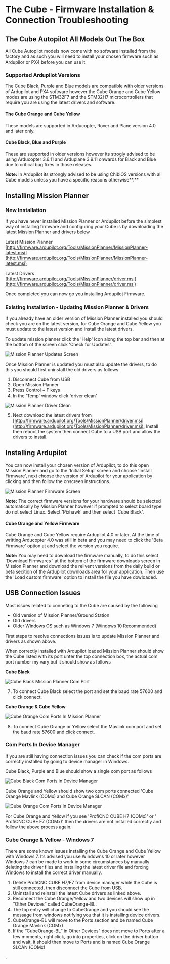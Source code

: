 # The Cube  -  Firmware Installation & Connection  Troubleshooting

## The Cube Autopilot All Models Out The Box

All Cube Autopilot models now come with no software installed from the factory and as such you will need to install your chosen firmware such as Ardupilor or PX4 before you can use it. 

### Supported Ardupilot Versions

The Cube Black, Purple and Blue models are compatible with older versions of Ardupilot and PX4 software however the Cube Orange and Cube Yellow modes are using the STM32F7 and the STM32H7 microcontrollers that require you are using the latest drivers and software. 

#### The Cube Orange and Cube Yellow 

These models are supported in Arducopter, Rover and Plane version 4.0 and later only. 

#### Cube Black, Blue and Purple

These are supported in older versions however its strogly advised to be using Arducopter 3.6.11 and Arduplane 3.9.11 onwards for Black and Blue due to critical bug fixes in those releases. 

**Note:** In Ardupilot its strongly advised to be using ChibiOS versions with all Cube models unless you have a specific reasons otherwise**.**

## **Installing Mission Planner**  

### New Installation

If you have never installed Mission Planner or Ardupilot before the simplest way of installing firmware and configuring your Cube is by downloading the latest Mission Planner and drivers below 

Latest Mission Planner [http://firmware.ardupilot.org/Tools/MissionPlanner/MissionPlanner-latest.msi](http://firmware.ardupilot.org/Tools/MissionPlanner/MissionPlanner-latest.msi)

Latest Drivers  [http://firmware.ardupilot.org/Tools/MissionPlanner/driver.msi](http://firmware.ardupilot.org/Tools/MissionPlanner/driver.msi)

Once completed you can now go you installing Ardupilot Firmware. 

### Existing Installation - Updating Mission Planner & Drivers

If you already have an older version of Mission Planner installed you should check you are on the latest version, for Cube Orange and Cube Yellow you must update to the latest version and install the latest drivers. 

To update mission planner click the 'Help' Icon along the top bar and then at the bottom of the screen click 'Check for Updates'. 

![Mission Planner Updates Screen](../../.gitbook/assets/mission-planner-updates.JPG)

Once Mission Planner is updated you must also update the drivers, to do this you should first uninstall the old drivers as follows

1. Disconnect Cube from USB 
2. Open Mission Planner
3. Press Control + F keys
4. In the 'Temp' window click 'driver clean'

![Mission Planner Driver Clean](../../.gitbook/assets/mission-planner-driver-clean.jpg)

5. Next download the latest drivers from [http://firmware.ardupilot.org/Tools/MissionPlanner/driver.msi](http://firmware.ardupilot.org/Tools/MissionPlanner/driver.msi), Install then reboot the system then connect Cube to a USB port and allow the drivers to install. 

## Installing Ardupilot

You can now install your chosen version of Ardupilot, to do this open Mission Planner and go to the 'Initial Setup' screen and choose 'Install Firmware', next choose the version of Ardupilot for your application by clicking and then follow the onscreen instructions. 

![Mission Planner Firmware Screen](../../.gitbook/assets/mission-planner-firmware.JPG)

**Note:** The correct firmware versions for your hardware should be selected automatically by Mission Planner however if prompted to select board type do not select Linux.  Select 'Pixhawk' and then select 'Cube Black'. 

#### Cube Orange and Yellow Firmware

Cube Orange and Cube Yellow require Ardupilot 4.0 or later, At the time of writting Arducopter 4.0 was still in beta and you may need to click the 'Beta Firmware' option at and select the version you require.

**Note:** You may need to download the firmware manually,  to do this select 'Download Firmwares ' at the bottom of the firmware downloads screen in Mission Planner and download the relivent versions from the daily build or beta secition of the Ardupilot downloads area for your application. Then use the 'Load custom firmware' option to install the file you have dowloaded.  

## USB Connection Issues

Most issues related to conneting to the Cube are caused by the following 

* Old version of Mission Planner/Ground Station
* Old drivers
* Older Windows OS such as Windows 7 \(Windows 10 Recommended\) 

First steps to resolve connections issues is to update Mission Planner and drivers as shown above.

When correctly installed with Ardupilot loaded Mission Planner should show the Cube listed with its port unter the top connection box, the actual com port number my vary but it should show as follows 

**Cube Black**

![Cube Black Mission Planner Com Port](../../.gitbook/assets/cube-black-mp-com-port.jpg)

7. To connect Cube Black select the port and set the baud rate 57600 and click connect. 

**Cube Orange & Cube Yellow** 

![Cube Orange Com Ports In Mission Planner](../../.gitbook/assets/cube-orange-mp-com-ports.jpg)

8. To connect Cube Orange or Yellow select the Mavlink com port and set the baud rate 57600 and click connect. 

### Com Ports In Device Manager

If you are still having connection issues you can check if the com ports are correctly installed by going to device manager in Windows. 

Cube Black, Purple and Blue should show a single com port as follows

![Cube Black Com Ports in Device Manager ](../../.gitbook/assets/cube-black-device-manager-port.jpg)

Cube Orange and Yellow should show two com ports connected  'Cube Orange Mavlink \(COMx\) and Cube Orange SLCAN \(COMx\)'

![Cube Orange Com Ports in Device Manager ](../../.gitbook/assets/cube-orange-device-manager-ports.jpg)

For Cube Orange and Yellow if you see 'ProfiCNC CUBE H7 \(COMx\)'  or ' ProfiCNC CUBE F7 \(COMx\)'  then the drivers are not installed correctly and follow the above process again. 

### Cube Orange & Yellow - Windows 7 

There are some known issues installing the Cube Orange and Cube Yellow with Windows 7. Its advised you use Windowns 10 or later however Windows 7 can be made to work in some circumstances by manually deleting the driver files and installing the latest driver file and forcing Windows to install the correct driver manually.

1. Delete ProfiCNC CUBE H7/F7 from device manager while the Cube is still connected, then disconnect the Cube from USB.
2. Uninstall and reinstall the latest Cube drivers as linked above.
3. Reconnect the Cube Orange/Yellow and two devices will show up in “Other Devices” called CubeOrange-BL. 
4. The top entry will change to CubeOrange and you should see the message from windows notifying you that it is installing device drivers.
5. CubeOrange-BL will move to the Ports section and be named Cube Orange Mavlink \(COMx\)
6. If the “CubeOrange-BL” in Other Devices" does not move to Ports after a few moments, right click, go into properties, click on the driver button and wait, it should then move to Ports and is named Cube Orange SLCAN \(COMx\)

.

